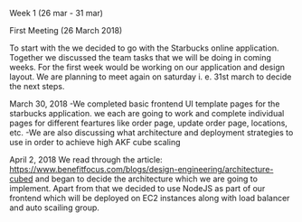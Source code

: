 
Week 1 (26 mar - 31 mar)

First Meeting (26 March 2018)

To start with the we decided to go with the Starbucks online application. Together we discussed the team tasks that we will be doing in coming weeks. For the first week would be working on our application and design layout. We are planning to meet again on saturday i. e. 31st march to decide the next steps.

March 30, 2018
  -We completed basic frontend UI template pages for the starbucks application. we each are going to work and complete individual pages for different feartures like order page, update order page, locations, etc.
  -We are also discussing what architecture and deployment strategies to use in order to achieve high AKF cube scaling

April 2, 2018
We read through the article: https://www.benefitfocus.com/blogs/design-engineering/architecture-cubed and began to decide the architecture which we are going to implement. Apart from that we decided to use NodeJS as part of our frontend which will be deployed on EC2 instances along with load balancer and auto scailing group.
